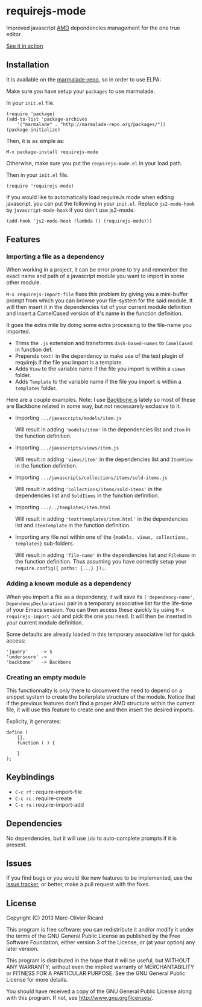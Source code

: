 requirejs-mode
==============

Improved javascript [AMD](http://requirejs.org) dependencies management for the one true editor.

[See it in action](http://www.youtube.com/watch?v=V6TZNPxpoeo)


## Installation

It is available on the [marmalade-repo](http://marmalade-repo.org), so in order to use ELPA:

Make sure you have setup your `packages` to use marmalade.

In your `init.el` file.
```
(require 'package)
(add-to-list 'package-archives 
    '("marmalade" . "http://marmalade-repo.org/packages/"))
(package-initialize)
```

Then, it is as simple as:

```
M-x package-install requirejs-mode
```

Otherwise, make sure you put the `requirejs-mode.el` in your load path.

Then in your `init.el` file.

```
(require 'requirejs-mode)
```

If you would like to automatically load requireJs mode when editing javascript, you can put the
following in your `init.el`. Replace `js2-mode-hook` by `javascript-mode-hook` if you don't use
js2-mode.

```
(add-hook 'js2-mode-hook (lambda () (requirejs-mode)))
```

## Features

### Importing a file as a dependency

When working in a project, it can be error prone to try and remember the exact name and path
of a javascript module you want to import in some other module.

`M-x requirejs-import-file` fixes this problem by giving you a mini-buffer prompt from which 
you can browse your file-system for the said module. It will then insert it in the dependencies
list of your current module definition and insert a CamelCased version of it's name in the
function definition.

It goes the extra mile by doing some extra processing to the file-name you imported. 

* Trims the `.js` extension and transforms `dash-based-names` to `CamelCased` in function def.
* Prepends `text!` in the dependency to make use of the text plugin of requirejs if the file
  you import is a template.
* Adds `View` to the variable name if the file you import is within a `views` folder.
* Adds `Template` to the variable name if the file you import is within a `templates` folder.

Here are a couple examples. Note: I use [Backbone.js](http://backbonejs.org) lately so most 
of these are Backbone related in some way, but not necessarely exclusive to it.

* Importing `.../javascripts/models/item.js`

  Will result in adding `'models/item'` in the dependencies list and `Item` in the function
  definition.

* Importing `.../javascripts/views/item.js`

  Will result in adding `'views/item'` in the dependencies list and `ItemView` in the function
  definition.
  
* Importing `.../javascripts/collections/items/sold-items.js`

  Will result in adding `'collections/items/sold-items'` in the dependencies list and `SoldItems`
  in the function definition.
  
* Importing `.../../templates/item.html`

  Will result in adding `'text!templates/item.html'` in the dependencies list and `ItemTemplate`
  in the function definition.
  
* Importing any file *not* within one of the `{models, views, collections, templates}` sub-folders.

  Will result in adding `'file-name'` in the dependencies list and `FileName` in the function
  definition. Thus assuming you have correctly setup your `require.config({ paths: {...} });`.
  
### Adding a known module as a dependency

When you import a file as a dependency, it will save its `('dependency-name', DependencyDeclaration)`
pair in a temporary associative list for the life-time of your Emacs session. You can then
access these quickly by using `M-x requirejs-import-add` and pick the one you need. It will then
be inserted in your current module definition.

Some defaults are already loaded in this temporary associative list for quick access:

```
'jquery'     -> $
'underscore' -> _
'backbone'   -> Backbone
```

### Creating an empty module

This functionnality is only there to circumvent the need to depend on a snippet system to
create the boilerplate structure of the module. Notice that if the previous features don't
find a proper AMD structure within the current file, it will use this feature to create one
and then insert the desired imports.

Explicity, it generates:
```
define (
    [],    
    function ( ) {
        
    }
);
```

## Keybindings

* `C-c rf` : require-import-file
* `C-c rc` : require-create
* `C-c ra` : require-import-add

## Dependencies

No dependencies, but it will use `ido` to auto-complete prompts if it is present.

## Issues

If you find bugs or you would like new features to be implemented, use the [issue
tracker](https://github.com/ricardmo/requirejs-mode/issues), or better, make a
pull request with the fixes.

## License
Copyright (C) 2013 Marc-Olivier Ricard

This program is free software: you can redistribute it and/or modify
it under the terms of the GNU General Public License as published by
the Free Software Foundation, either version 3 of the License, or
(at your option) any later version.

This program is distributed in the hope that it will be useful,
but WITHOUT ANY WARRANTY; without even the implied warranty of
MERCHANTABILITY or FITNESS FOR A PARTICULAR PURPOSE.  See the
GNU General Public License for more details.

You should have received a copy of the GNU General Public License
along with this program.  If not, see <http://www.gnu.org/licenses/>.
